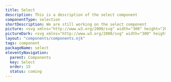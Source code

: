 ```yaml
---
title: Select
description: This is a description of the select component
componentType: selection
shortDescription: We are still working on the select component
picture: <svg xmlns="http://www.w3.org/2000/svg" width="300" height="200" fill="none" aria-labelledby="selectTitle selectDesc" role="img"><title id="selectTitle">Illustration of select component.</title><desc id="selectDesc">An illustrated select component representing select component card.</desc><path fill="#36F" fill-opacity=".04" d="M257.119 77H42.8812C41.8423 77 41 77.8423 41 78.8812v42.2378c0 1.039.8423 1.881 1.8812 1.881H257.119c1.039 0 1.881-.842 1.881-1.881V78.8812c0-1.0389-.842-1.8812-1.881-1.8812Z"/><path fill="#222" d="M59.6621 106.5V93.2691h1.674V106.5h-1.674Zm5.1369 0v-9.8022h1.3714l.1412 1.4118h.0605c.4706-.4706.9681-.8605 1.4925-1.1698.5244-.3227 1.1227-.484 1.795-.484 1.0354 0 1.7883.3294 2.2589.9882.4841.6454.7261 1.5934.7261 2.844v6.212h-1.6538v-5.99c0-.9146-.1479-1.5802-.4438-1.997-.2958-.4168-.7664-.6253-1.4118-.6253-.4975 0-.9479.1279-1.3513.3833-.3899.2555-.8336.6319-1.3311 1.1294V106.5H64.799Zm11.0297 4.135V96.6978h1.3715l.1412 1.1294h.0605c.4437-.3764.9278-.6991 1.4522-.9681.5378-.2689 1.0958-.4033 1.674-.4033 1.2639 0 2.2252.4571 2.8841 1.3714.6588.9009.9883 2.111.9883 3.6308 0 1.102-.2017 2.05-.6051 2.844-.3899.793-.9076 1.398-1.553 1.815-.632.417-1.3244.625-2.0774.625-.4571 0-.9143-.101-1.3715-.303-.4437-.201-.8941-.477-1.3513-.826l.0404 1.714v3.308h-1.6539Zm4.054-5.285c.8067 0 1.4723-.342 1.9967-1.028.5378-.699.8067-1.654.8067-2.864 0-1.076-.2017-1.9432-.605-2.6021-.39-.6722-1.0488-1.0084-1.9766-1.0084-.4168 0-.8404.1142-1.2706.3428-.4168.2286-.8673.5581-1.3513.9883v5.1434c.4437.376.874.645 1.2908.807.4168.147.7866.221 1.1093.221Zm9.9974 1.392c-1.0354 0-1.7951-.323-2.2791-.968-.4841-.659-.7261-1.614-.7261-2.864v-6.2122h1.674v5.9902c0 .914.1412 1.58.4236 1.997.2958.417.7664.625 1.4118.625.5109 0 .9614-.128 1.3513-.383.4034-.269.8336-.693 1.2908-1.271v-6.9582h1.6538V106.5h-1.3715l-.1411-1.533h-.0605c-.4572.538-.9413.968-1.4522 1.291-.5109.323-1.1026.484-1.7748.484Zm11.1919 0c-1.048 0-1.781-.303-2.1978-.908-.4034-.605-.605-1.391-.605-2.359v-5.4259H96.817v-1.2505l1.5328-.1008.2017-2.743h1.3917v2.743h2.6418v1.3513h-2.6418v5.4459c0 .605.1078 1.076.3228 1.412.228.322.625.484 1.19.484.174 0 .363-.027.564-.081.202-.067.384-.128.545-.181l.323 1.25c-.269.094-.565.175-.888.242-.309.081-.618.121-.928.121Zm10.349-.242-4.236-13.2309h1.795l2.118 7.1399c.242.78.45 1.513.625 2.198.188.673.41 1.399.666 2.179h.08c.243-.78.458-1.506.646-2.179.188-.685.397-1.418.625-2.198l2.118-7.1399h1.714L113.377 106.5h-1.956Zm9.604.242c-.82 0-1.506-.242-2.057-.726-.538-.498-.807-1.183-.807-2.057 0-1.076.477-1.896 1.432-2.461.968-.578 2.494-.981 4.578-1.21 0-.417-.06-.8136-.181-1.1901-.108-.3765-.31-.679-.605-.9076-.283-.2421-.693-.3631-1.231-.3631-.564 0-1.096.1076-1.593.3227-.498.2152-.941.4572-1.331.7261l-.646-1.1496c.458-.2958 1.016-.5782 1.674-.8471.673-.2824 1.399-.4235 2.179-.4235 1.196 0 2.064.3697 2.601 1.1092.538.7261.807 1.7009.807 2.925v6.01h-1.371l-.142-1.17h-.06c-.457.377-.961.706-1.513.988-.538.283-1.116.424-1.734.424Zm.484-1.331c.47 0 .914-.114 1.331-.343.417-.229.861-.551 1.331-.968v-2.723c-1.627.202-2.77.504-3.429.908-.645.403-.968.921-.968 1.553 0 .551.168.954.505 1.21.336.242.746.363 1.23.363Zm9.175 1.331c-.619 0-1.069-.188-1.352-.565-.268-.39-.403-.941-.403-1.654V92.1396h1.654v12.5044c0 .256.047.444.141.565.094.108.202.162.323.162h.141c.054-.014.128-.027.222-.041l.222 1.251c-.108.053-.236.094-.384.121-.147.027-.336.04-.564.04Zm6.25 0c-1.036 0-1.795-.323-2.279-.968-.484-.659-.726-1.614-.726-2.864v-6.2122h1.674v5.9902c0 .914.141 1.58.423 1.997.296.417.767.625 1.412.625.511 0 .961-.128 1.351-.383.404-.269.834-.693 1.291-1.271v-6.9582h1.654V106.5h-1.372l-.141-1.533h-.06c-.457.538-.941.968-1.452 1.291-.511.323-1.103.484-1.775.484Zm12.08 0c-.874 0-1.668-.202-2.38-.605-.713-.417-1.278-1.008-1.694-1.775-.417-.766-.626-1.681-.626-2.743 0-1.076.209-1.9966.626-2.7631.43-.7664.981-1.3581 1.653-1.7749.673-.4168 1.379-.6252 2.118-.6252 1.251 0 2.212.4168 2.884 1.2504.686.8337 1.029 1.9497 1.029 3.3478 0 .175-.007.35-.02.525 0 .161-.014.302-.041.423h-6.615c.067 1.036.39 1.863.968 2.481.592.619 1.358.928 2.299.928.471 0 .901-.067 1.291-.202.404-.148.787-.336 1.15-.565l.585 1.09c-.417.269-.894.504-1.432.705-.525.202-1.123.303-1.795.303Zm-3.086-5.93h5.244c0-.9948-.215-1.7477-.646-2.2587-.416-.5244-1.008-.7866-1.775-.7866-.685 0-1.304.2689-1.855.8068-.538.5244-.861 1.2706-.968 2.2385ZM229.863 106.359l-8.644-8.6436c-.45-.4051-.45-1.0804 0-1.5306.406-.4052 1.081-.4052 1.531 0l7.879 7.9232 7.878-7.8782c.405-.4502 1.08-.4502 1.531 0 .405.4052.405 1.0805 0 1.4856l-8.689 8.6436c-.405.45-1.081.45-1.486 0Z"/><path stroke="#36F" stroke-width="2" d="M257.119 77H42.8812C41.8423 77 41 77.8423 41 78.8812v42.2378c0 1.039.8423 1.881 1.8812 1.881H257.119c1.039 0 1.881-.842 1.881-1.881V78.8812c0-1.0389-.842-1.8812-1.881-1.8812Z"/></svg>
pictureDark: <svg xmlns="http://www.w3.org/2000/svg" width="300" height="200" fill="none" aria-labelledby="selectDarkTitle selectDarkDesc" role="img"><title id="selectDarkTitle">Illustration of select component.</title><desc id="selectDarkDesc">An illustrated select component representing select component card.</desc><path fill="#36F" fill-opacity=".08" d="M257.119 77H42.8812C41.8423 77 41 77.8423 41 78.8812v42.2378c0 1.039.8423 1.881 1.8812 1.881H257.119c1.039 0 1.881-.842 1.881-1.881V78.8812c0-1.0389-.842-1.8812-1.881-1.8812Z"/><path fill="#F4F4F4" d="M59.6621 106.5V93.2691h1.674V106.5h-1.674Zm5.1369 0v-9.8022h1.3714l.1412 1.4118h.0605c.4706-.4706.9681-.8605 1.4925-1.1698.5244-.3227 1.1227-.484 1.795-.484 1.0354 0 1.7883.3294 2.2589.9882.4841.6454.7261 1.5934.7261 2.844v6.212h-1.6538v-5.99c0-.9146-.1479-1.5802-.4438-1.997-.2958-.4168-.7664-.6253-1.4118-.6253-.4975 0-.9479.1279-1.3513.3833-.3899.2555-.8336.6319-1.3311 1.1294V106.5H64.799Zm11.0297 4.135V96.6978h1.3715l.1412 1.1294h.0605c.4437-.3764.9278-.6991 1.4522-.9681.5378-.2689 1.0958-.4033 1.674-.4033 1.2639 0 2.2252.4571 2.8841 1.3714.6588.9009.9883 2.111.9883 3.6308 0 1.102-.2017 2.05-.6051 2.844-.3899.793-.9076 1.398-1.553 1.815-.632.417-1.3244.625-2.0774.625-.4571 0-.9143-.101-1.3715-.303-.4437-.201-.8941-.477-1.3513-.826l.0404 1.714v3.308h-1.6539Zm4.054-5.285c.8067 0 1.4723-.342 1.9967-1.028.5378-.699.8067-1.654.8067-2.864 0-1.076-.2017-1.9432-.605-2.6021-.39-.6722-1.0488-1.0084-1.9766-1.0084-.4168 0-.8404.1142-1.2706.3428-.4168.2286-.8673.5581-1.3513.9883v5.1434c.4437.376.874.645 1.2908.807.4168.147.7866.221 1.1093.221Zm9.9974 1.392c-1.0354 0-1.7951-.323-2.2791-.968-.4841-.659-.7261-1.614-.7261-2.864v-6.2122h1.674v5.9902c0 .914.1412 1.58.4236 1.997.2958.417.7664.625 1.4118.625.5109 0 .9614-.128 1.3513-.383.4034-.269.8336-.693 1.2908-1.271v-6.9582h1.6538V106.5h-1.3715l-.1411-1.533h-.0605c-.4572.538-.9413.968-1.4522 1.291-.5109.323-1.1026.484-1.7748.484Zm11.1919 0c-1.048 0-1.781-.303-2.1978-.908-.4034-.605-.605-1.391-.605-2.359v-5.4259H96.817v-1.2505l1.5328-.1008.2017-2.743h1.3917v2.743h2.6418v1.3513h-2.6418v5.4459c0 .605.1078 1.076.3228 1.412.228.322.625.484 1.19.484.174 0 .363-.027.564-.081.202-.067.384-.128.545-.181l.323 1.25c-.269.094-.565.175-.888.242-.309.081-.618.121-.928.121Zm10.349-.242-4.236-13.2309h1.795l2.118 7.1399c.242.78.45 1.513.625 2.198.188.673.41 1.399.666 2.179h.08c.243-.78.458-1.506.646-2.179.188-.685.397-1.418.625-2.198l2.118-7.1399h1.714L113.377 106.5h-1.956Zm9.604.242c-.82 0-1.506-.242-2.057-.726-.538-.498-.807-1.183-.807-2.057 0-1.076.477-1.896 1.432-2.461.968-.578 2.494-.981 4.578-1.21 0-.417-.06-.8136-.181-1.1901-.108-.3765-.31-.679-.605-.9076-.283-.2421-.693-.3631-1.231-.3631-.564 0-1.096.1076-1.593.3227-.498.2152-.941.4572-1.331.7261l-.646-1.1496c.458-.2958 1.016-.5782 1.674-.8471.673-.2824 1.399-.4235 2.179-.4235 1.196 0 2.064.3697 2.601 1.1092.538.7261.807 1.7009.807 2.925v6.01h-1.371l-.142-1.17h-.06c-.457.377-.961.706-1.513.988-.538.283-1.116.424-1.734.424Zm.484-1.331c.47 0 .914-.114 1.331-.343.417-.229.861-.551 1.331-.968v-2.723c-1.627.202-2.77.504-3.429.908-.645.403-.968.921-.968 1.553 0 .551.168.954.505 1.21.336.242.746.363 1.23.363Zm9.175 1.331c-.619 0-1.069-.188-1.352-.565-.268-.39-.403-.941-.403-1.654V92.1396h1.654v12.5044c0 .256.047.444.141.565.094.108.202.162.323.162h.141c.054-.014.128-.027.222-.041l.222 1.251c-.108.053-.236.094-.384.121-.147.027-.336.04-.564.04Zm6.25 0c-1.036 0-1.795-.323-2.279-.968-.484-.659-.726-1.614-.726-2.864v-6.2122h1.674v5.9902c0 .914.141 1.58.423 1.997.296.417.767.625 1.412.625.511 0 .961-.128 1.351-.383.404-.269.834-.693 1.291-1.271v-6.9582h1.654V106.5h-1.372l-.141-1.533h-.06c-.457.538-.941.968-1.452 1.291-.511.323-1.103.484-1.775.484Zm12.08 0c-.874 0-1.668-.202-2.38-.605-.713-.417-1.278-1.008-1.694-1.775-.417-.766-.626-1.681-.626-2.743 0-1.076.209-1.9966.626-2.7631.43-.7664.981-1.3581 1.653-1.7749.673-.4168 1.379-.6252 2.118-.6252 1.251 0 2.212.4168 2.884 1.2504.686.8337 1.029 1.9497 1.029 3.3478 0 .175-.007.35-.02.525 0 .161-.014.302-.041.423h-6.615c.067 1.036.39 1.863.968 2.481.592.619 1.358.928 2.299.928.471 0 .901-.067 1.291-.202.404-.148.787-.336 1.15-.565l.585 1.09c-.417.269-.894.504-1.432.705-.525.202-1.123.303-1.795.303Zm-3.086-5.93h5.244c0-.9948-.215-1.7477-.646-2.2587-.416-.5244-1.008-.7866-1.775-.7866-.685 0-1.304.2689-1.855.8068-.538.5244-.861 1.2706-.968 2.2385ZM229.863 106.359l-8.644-8.6436c-.45-.4051-.45-1.0804 0-1.5306.406-.4052 1.081-.4052 1.531 0l7.879 7.9232 7.878-7.8782c.405-.4502 1.08-.4502 1.531 0 .405.4052.405 1.0805 0 1.4856l-8.689 8.6436c-.405.45-1.081.45-1.486 0Z"/><path stroke="#5985FF" stroke-width="2" d="M257.119 77H42.8812C41.8423 77 41 77.8423 41 78.8812v42.2378c0 1.039.8423 1.881 1.8812 1.881H257.119c1.039 0 1.881-.842 1.881-1.881V78.8812c0-1.0389-.842-1.8812-1.881-1.8812Z"/></svg>
layout: "components/components.njk"
tags: component
packageName: select
eleventyNavigation:
  parent: Components
  key: Select
  order: 15
  status: coming
---
```

